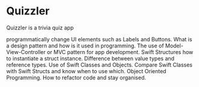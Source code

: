 # Quizzler

Quizzler is a  trivia quiz app

programmatically change UI elements such as Labels and Buttons.
What is a design pattern and how is it used in programming.
The use of Model-View-Controller or MVC pattern for app development.
Swift Structures how to instantiate a struct instance.
Difference between value types and reference types.
Use of Swift Classes and Objects.
Compare Swift Classes with Swift Structs and know when to use which.
Object Oriented Programming.
How to refactor code and stay organised.
